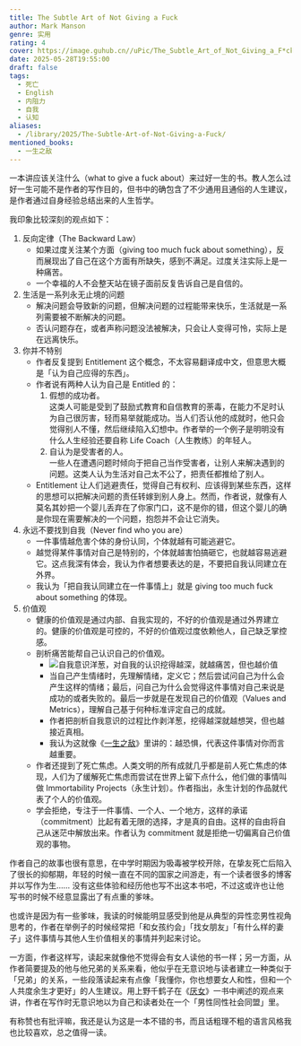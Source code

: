 ```yaml
---
title: The Subtle Art of Not Giving a Fuck
author: Mark Manson
genre: 实用
rating: 4
cover: https://image.guhub.cn//uPic/The_Subtle_Art_of_Not_Giving_a_F*ck_by_Mark_Manson_-_Book_Cover.png
date: 2025-05-28T19:55:00
draft: false
tags:
  - 死亡
  - English
  - 内阻力
  - 自我
  - 认知
aliases:
  - /library/2025/The-Subtle-Art-of-Not-Giving-a-Fuck/
mentioned_books:
  - 一生之敌
---
```


一本讲应该关注什么（what to give a fuck about）来过好一生的书。教人怎么过好一生可能不是作者的写作目的，但书中的确包含了不少通用且通俗的人生建议，是作者通过自身经验总结出来的人生哲学。

我印象比较深刻的观点如下：

1. 反向定律（The Backward Law）
	- 如果过度关注某个方面（giving too much fuck about something），反而展现出了自己在这个方面有所缺失，感到不满足。过度关注实际上是一种痛苦。
	- 一个幸福的人不会整天站在镜子面前反复告诉自己是自信的。
2. 生活是一系列永无止境的问题
	- 解决问题会导致新的问题，但解决问题的过程能带来快乐，生活就是一系列需要被不断解决的问题。
	- 否认问题存在，或者声称问题没法被解决，只会让人变得可怜，实际上是在远离快乐。
3. 你并不特别
	- 作者反复提到 Entitlement 这个概念，不太容易翻译成中文，但意思大概是「认为自己应得的东西」。
	- 作者说有两种人认为自己是 Entitled 的：
		1. 假想的成功者。<br />
		   这类人可能是受到了鼓励式教育和自信教育的荼毒，在能力不足时认为自己很厉害，轻而易举就能成功。当人们否认他的成就时，他只会觉得别人不懂，然后继续陷入幻想中。作者举的一个例子是明明没有什么人生经验还要自称 Life Coach（人生教练）的年轻人。
		2. 自认为是受害者的人。<br />
		   一些人在遭遇问题时倾向于把自己当作受害者，让别人来解决遇到的问题。这类人认为生活对自己太不公了，把责任都推给了别人。
	- Entitlement 让人们逃避责任，觉得自己有权利、应该得到某些东西，这样的思想可以把解决问题的责任转嫁到别人身上。然而，作者说，就像有人莫名其妙把一个婴儿丢弃在了你家门口，这不是你的错，但这个婴儿的确是你现在需要解决的一个问题，抱怨并不会让它消失。
4. 永远不要找到自我（Never find who you are）
	 - 一件事情越危害个体的身份认同，个体就越有可能逃避它。
	 - 越觉得某件事情对自己是特别的，个体就越害怕搞砸它，也就越容易逃避它。这点我深有体会，我认为作者想要表达的是，不要把自我认同建立在外界。
	 - 我认为「把自我认同建立在一件事情上」就是 giving too much fuck about something 的体现。
 5. 价值观
	 - 健康的价值观是通过内部、自我实现的，不好的价值观是通过外界建立的。健康的价值观是可控的，不好的价值观过度依赖他人，自己缺乏掌控感。
	 - 剖析痛苦能帮自己认识自己的价值观。
		 - ![自我意识洋葱，对自我的认识挖得越深，就越痛苦，但也越价值](https://image.guhub.cn//uPic/YxZ6Wo.jpg)
		 - 当自己产生情绪时，先理解情绪，定义它；然后尝试问自己为什么会产生这样的情绪；最后，问自己为什么会觉得这件事情对自己来说是成功的或者失败的。最后一步就是在发现自己的价值观（Values and Metrics），理解自己基于何种标准评定自己的成就。
		 - 作者把剖析自我意识的过程比作剥洋葱，挖得越深就越想哭，但也越接近真相。
		 - 我认为这就像《[一生之敌](/library/2025/一生之敌/)》里讲的：越恐惧，代表这件事情对你而言越重要。
	 - 作者还提到了死亡焦虑。人类文明的所有成就几乎都是前人死亡焦虑的体现，人们为了缓解死亡焦虑而尝试在世界上留下点什么，他们做的事情叫做 Immortability Projects（永生计划）。作者指出，永生计划的作品就代表了个人的价值观。
	 - 学会拒绝，专注于一件事情、一个人、一个地方，这样的承诺（commitment）比起有着无限的选择，才是真的自由。这样的自由将自己从迷茫中解放出来。作者认为 commitment 就是拒绝一切偏离自己价值观的事物。

作者自己的故事也很有意思，在中学时期因为吸毒被学校开除，在挚友死亡后陷入了很长的抑郁期，年轻的时候一直在不同的国家之间游走，有一个读者很多的博客并以写作为生…… 没有这些体验和经历他也写不出这本书吧，不过这或许也让他写书的时候不经意显露出了有点重的爹味。

也或许是因为有一些爹味，我读的时候能明显感受到他是从典型的异性恋男性视角思考的，作者在举例子的时候经常把「和女孩约会」「找女朋友」「有什么样的妻子」这件事情与其他人生价值相关的事情并列起来讨论。

一方面，作者这样写，读起来就像他不觉得会有女人读他的书一样；另一方面，从作者简要提及的他与他兄弟的关系来看，他似乎在无意识地与读者建立一种类似于「兄弟」的关系，一些段落读起来有点像「我懂你，你也想要女人和性，但和一个人共度余生才更好」的人生建议。用上野千鹤子在《[厌女](/library/2024/厌女)》一书中阐述的观点来讲，作者在写作时无意识地以为自己和读者处在一个「男性同性社会同盟」里。

有称赞也有批评嘛，我还是认为这是一本不错的书，而且话粗理不粗的语言风格我也比较喜欢，总之值得一读。
